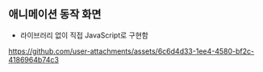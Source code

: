 ## 애니메이션 동작 화면
- 라이브러리 없이 직접 JavaScript로 구현함

https://github.com/user-attachments/assets/6c6d4d33-1ee4-4580-bf2c-4186964b74c3

